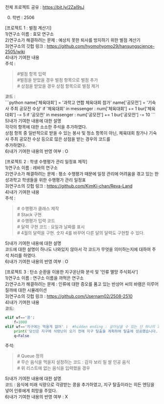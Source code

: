 전체 프로젝트 공유 : https://bit.ly/2ZaI9sJ <br>

0. 학번 : 2506<br>


[프로젝트 1 : 벌점 계산기]<br>
1)연구소 이름 : 효모 연구소<br>
2)연구소가 해결하려는 문제 : 예상치 못한 퇴사를 방지하기 위한 벌점 계산기<br>
3)연구소의 깃헙 링크 : https://github.com/hyomohyomo29/hansungscience-2505/wiki<br>
4)내가 기여한 내용<br>
주석 :<br>
<blockquote>
#벌점 항목 입력<br>
#벌점을 받았을 경우 벌점 항목으로 벌점 추가<br>
# 상점을 받았을 경우 상점 항목으로 벌점 제거<br>
</blockquote>
코드 : <br>
```python
name['체육대회'] = '과학고 연합 체육대회 참가'
name['공모전'] = '기숙사 주최 공모전 수상'
    if '체육대회' in messenger :
        num['체육대회'] += 1
        bur['체육대회'] -= 5
    if '공모전' in messenger :
        num['공모전'] += 1
        bur['공모전'] -= 10
```<br>
5)내가 기여한 내용에 대한 설명<br>
각각의 항목에 대한 소소한 주석을 추가하였다.<br>
상점 항목 중 일반적으로 받을 수 있는 봉사 및 청소 항목이 아닌, 체육대회 참가나 기숙사 주최 공모전 수상 등으로 많은 상점을 받는 경우의 코드를<br> 
추가하였다.<br>
6)내가 기여한 내용의 반영 여부 : O<br>

[프로젝트 2 : 학생 수행평가 관리 일정표 제작]<br>
1)연구소 이름 : 레바의 연구소<br>
2)연구소가 해결하려는 문제 : 평소 수행평가 때문에 일정 관리에 어려움을 겪고 있는 한성과학고 학생들을 위한 수행평가 관리 일정표<br>
3)연구소의 깃헙 링크 : https://github.com/KimKi-chan/Reva-Land<br>
4)내가 기여한 내용<br>
주석 :<br>
<blockquote>
# 수행평가 클래스 제작<br>
# Stack 구현<br>
# 수행평가 입력 코드<br>
# 달력 구현 코드 : 요일과 날짜를 표시<br>
# 4월의 달력을 구현. 숫자 4를 바꾸어 다른 달의 달력도 구현할 수 있다.<br>
</blockquote>
5)내가 기여한 내용에 대한 설명<br>
코드에 대한 설명이 하나도 나와있지 않아서 각 코드가 무엇을 의미하는지에 대하여 주석 처리를 하였다.<br>
6)내가 기여한 내용의 반영 여부 : O<br>

[프로젝트 3 : 탄소 순환을 이용한 지구온난화 분석 및 '인류 멸망 주식회사']<br>
1)연구소 이름 : 연구소 이름을 까먹은 연구소<br>
2)연구소가 해결하려는 문제 : 인류에 대한 증오를 품고 있는 반상어 씨의 바램은 이루어질까에 대한 시뮬레이션<br>
3)연구소의 깃헙 링크 : https://github.com/Usernam02/2508-2510<br>
4)내가 기여한 내용<br>
코드:<br>
```python
elif wf=='콩':
    f=1000
elif wf=='지구에는 먹을게 없어' :  #hidden ending : 살아남을 수 있는 단 하나의 코드
    print('당신은 지구에 식량난이 오기 전에 지구 탈출을 계획하여 탈출에 성공했습니다. 이제부터 우주를 개척하시면서 살아가면 됩니다. you alive')
    q=False
```
주석:<br>
<blockquote>
# Queue 정의<br>
# 무슨 음식을 먹을지 설정하는 코드 : 감자 보리 밀 쌀 인공 음식<br>
# 위 리스트에 없는 음식을 입력했을 경우<br>
</blockquote>
5)내가 기여한 내용에 대한 설명<br>
코드 : 음식에 미래 식량으로 각광받는 콩을 추가하였고, 지구 탈출이라는 히든 엔딩을 넣어 인류에게 희망을 주었다.<br>
6)내가 기여한 내용의 반영 여부 : X<br>
